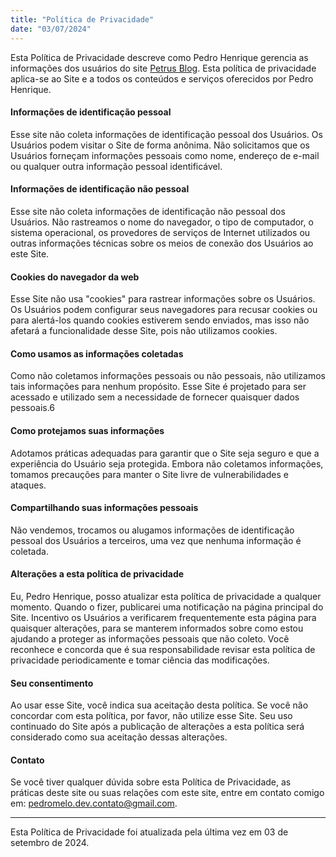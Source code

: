 ```yaml
---
title: "Política de Privacidade"
date: "03/07/2024"
---
```


Esta Política de Privacidade descreve como Pedro Henrique gerencia as informações dos usuários do site [Petrus Blog](https://blogpetrus.netlify.app/). Esta política de privacidade aplica-se ao Site e a todos os conteúdos e serviços oferecidos por Pedro Henrique.

#### Informações de identificação pessoal
Esse site não coleta informações de identificação pessoal dos Usuários. Os Usuários podem visitar o Site de forma anônima. Não solicitamos que os Usuários forneçam informações pessoais como nome, endereço de e-mail ou qualquer outra informação pessoal identificável.

#### Informações de identificação não pessoal
Esse site não coleta informações de identificação não pessoal dos Usuários. Não rastreamos o nome do navegador, o tipo de computador, o sistema operacional, os provedores de serviços de Internet utilizados ou outras informações técnicas sobre os meios de conexão dos Usuários ao este Site.

#### Cookies do navegador da web
Esse Site não usa "cookies" para rastrear informações sobre os Usuários. Os Usuários podem configurar seus navegadores para recusar cookies ou para alertá-los quando cookies estiverem sendo enviados, mas isso não afetará a funcionalidade desse Site, pois não utilizamos cookies.

#### Como usamos as informações coletadas
Como não coletamos informações pessoais ou não pessoais, não utilizamos tais informações para nenhum propósito. Esse Site é projetado para ser acessado e utilizado sem a necessidade de fornecer quaisquer dados pessoais.6

#### Como protejamos suas informações
Adotamos práticas adequadas para garantir que o Site seja seguro e que a experiência do Usuário seja protegida. Embora não coletamos informações, tomamos precauções para manter o Site livre de vulnerabilidades e ataques.

#### Compartilhando suas informações pessoais
Não vendemos, trocamos ou alugamos informações de identificação pessoal dos Usuários a terceiros, uma vez que nenhuma informação é coletada.

#### Alterações a esta política de privacidade
Eu, Pedro Henrique, posso atualizar esta política de privacidade a qualquer momento. Quando o fizer, publicarei uma notificação na página principal do Site. Incentivo os Usuários a verificarem frequentemente esta página para quaisquer alterações, para se manterem informados sobre como estou ajudando a proteger as informações pessoais que não coleto. Você reconhece e concorda que é sua responsabilidade revisar esta política de privacidade periodicamente e tomar ciência das modificações.

#### Seu consentimento
Ao usar esse Site, você indica sua aceitação desta política. Se você não concordar com esta política, por favor, não utilize esse Site. Seu uso continuado do Site após a publicação de alterações a esta política será considerado como sua aceitação dessas alterações.

#### Contato
Se você tiver qualquer dúvida sobre esta Política de Privacidade, as práticas deste site ou suas relações com este site, entre em contato comigo em: pedromelo.dev.contato@gmail.com.

---

Esta Política de Privacidade foi atualizada pela última vez em 03 de setembro de 2024.
